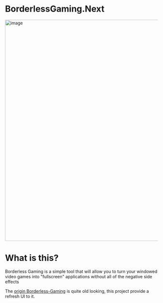 # BorderlessGaming.Next
<img width="730" alt="image" src="https://user-images.githubusercontent.com/8370277/194276097-447d7c22-fa78-4599-938b-19e5723a1df3.png">

# What is this?

Borderless Gaming is a simple tool that will allow you to turn your windowed video games into "fullscreen" applications without all of the negative side effects

The [origin Borderless-Gaming](https://github.com/Codeusa/Borderless-Gaming) is quite old looking, this project provide a refresh UI to it.
